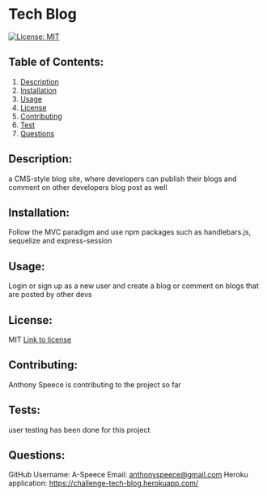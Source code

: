 # Tech Blog

[![License: MIT](https://img.shields.io/badge/License-MIT-yellow.svg)](https://opensource.org/licenses/MIT)

## Table of Contents:

1. [Description](#description)
2. [Installation](#installation)
3. [Usage](#usage)
4. [License](#license)
5. [Contributing](#contributing)
6. [Test](#tests)
7. [Questions](#questions)

## Description:

a CMS-style blog site, where developers can publish their blogs and comment on other developers blog post as well

## Installation:

Follow the MVC paradigm and use npm packages such as handlebars.js, sequelize and express-session

## Usage:

Login or sign up as a new user and create a blog or comment on blogs that are posted by other devs

## License:

MIT
[Link to license](https://opensource.org/licenses/MIT)

## Contributing:

Anthony Speece is contributing to the project so far

## Tests:

user testing has been done for this project

## Questions:

GitHub Username: A-Speece
Email: anthonyspeece@gmail.com
Heroku application: https://challenge-tech-blog.herokuapp.com/
